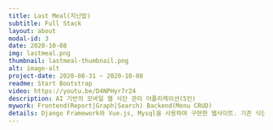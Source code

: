 ```yaml
---
title: Last Meal(지난밥)
subtitle: Full Stack
layout: about
modal-id: 3
date: 2020-10-08
img: lastmeal.png
thumbnail: lastmeal-thumbnail.png
alt: image-alt
project-date: 2020-08-31 ~ 2020-10-08
readme: Start Bootstrap
video: https://youtu.be/D4NPHyr7r24
description: AI 기반의 모바일 웹 식단 관리 어플리케이션(5인)
mywork: Frontend(Report|Graph|Search) Backend(Menu CRUD)
details: Django Framework와 Vue.js, Mysql을 사용하여 구현한 웹사이트. 기존 식단 관리 어플들과 달리 AI를 사용하여 사진 한 장으로 식단 기록을 할 수 있는 어플리케이션을 목표.
---
```

